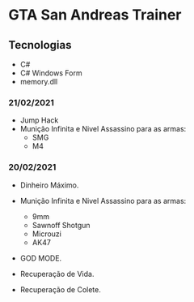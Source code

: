 # GTA San Andreas Trainer

## Tecnologias

- C#
- C# Windows Form
- memory.dll

### 21/02/2021

- Jump Hack
- Munição Infinita e Nivel Assassino para as armas:  
  - SMG
  - M4

### 20/02/2021

- Dinheiro Máximo.
- Munição Infinita e Nivel Assassino para as armas:  
  - 9mm
  - Sawnoff Shotgun
  - Microuzi
  - AK47

- GOD MODE.
- Recuperação de Vida.
- Recuperação de Colete.